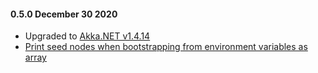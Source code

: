 #### 0.5.0 December 30 2020 ####
* Upgraded to [Akka.NET v1.4.14](https://github.com/akkadotnet/akka.net/releases/tag/1.4.14)
* [Print seed nodes when bootstrapping from environment variables as array](https://github.com/petabridge/akkadotnet-bootstrap/issues/104)
